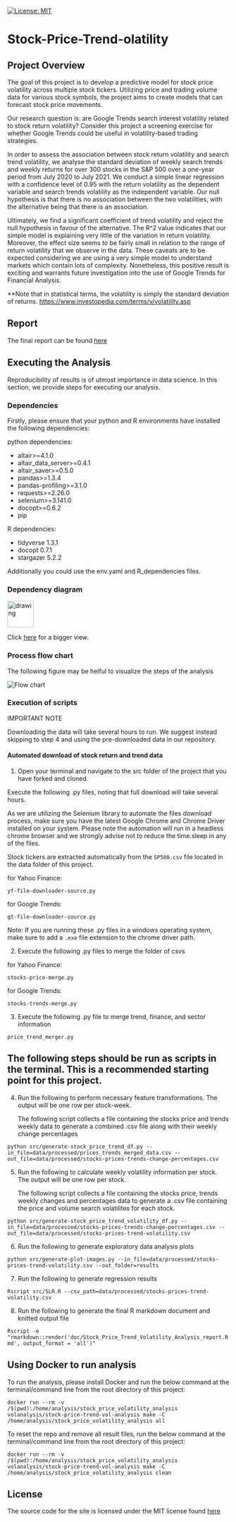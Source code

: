 [![License: MIT](https://img.shields.io/badge/License-MIT-yellow.svg)](https://opensource.org/licenses/MIT)
# Stock-Price-Trend-olatility

## Project Overview

The goal of this project is to develop a predictive model for stock price volatility across multiple stock tickers. Utilizing price and trading volume data for various stock symbols, the project aims to create models that can forecast stock price movements.

Our research question is: are Google Trends search interest volatility related to stock return volatility? Consider this project a screening exercise for whether Google Trends could be useful in volatility-based trading strategies.

In order to assess the association between stock return volatility and search trend volatility, we analyse the standard deviation of weekly search trends and weekly returns for over 300 stocks in the S&P 500 over a one-year period from July 2020 to July 2021. We conduct a simple linear regression with a confidence level of 0.95 with the return volatility as the dependent variable and search trends volatility as the independent variable. Our null hypothesis is that there is no association between the two volatilities, with the alternative being that there is an association.

Ultimately, we find a significant coefficient of trend volatility and reject the null hypothesis in favour of the alternative. The R\^2 value indicates that our simple model is explaining very little of the variation in return volatility. Moreover, the effect size seems to be fairly small in relation to the range of return volatility that we observe in the data. These caveats are to be expected considering we are using a very simple model to understand markets which contain lots of complexity. Nonetheless, this positive result is exciting and warrants future investigation into the use of Google Trends for Financial Analysis.

\*\*Note that in statistical terms, the volatility is simply the standard deviation of returns. <https://www.investopedia.com/terms/v/volatility.asp>

## Report

The final report can be found [here](https://ubc-mds.github.io/Stock-Price-Trend-Volatility-Analysis/doc/Stock_Price_Trend_Volatility_Analysis_report.html)

## Executing the Analysis

Reproducibility of results is of utmost importance in data science. In this section, we provide steps for executing our analysis.

### Dependencies

Firstly, please ensure that your python and R environments have installed the following dependencies:

python dependencies:
  - altair>=4.1.0
  - altair_data_server>=0.4.1
  - altair_saver>=0.5.0
  - pandas>=1.3.4
  - pandas-profiling>=3.1.0
  - requests>=2.26.0
  - selenium>=3.141.0
  - docopt>=0.6.2
  - pip

  R dependencies:
  - tidyverse 1.3.1
  - docopt 0.7.1
  - stargazer 5.2.2

  Additionally you could use the env.yaml and R_dependencies files.
  
### Dependency diagram

<img src="Makefile.png" alt="drawing" style="height:60px;"/>

Click [here](https://ubc-mds.github.io/Stock-Price-Trend-Volatility-Analysis/Makefile.png) for a bigger view.

### Process flow chart

The following figure may be helful to visualize the steps of the analysis

![Flow chart](doc/processing-flowchart.png)

### Execution of scripts

IMPORTANT NOTE

Downloading the data will take several hours to run. We suggest instead skipping to step 4 and using the pre-downloaded data in our repository.

#### Automated download of stock return and trend data

1.  Open your terminal and navigate to the src folder of the project that you have forked and cloned.

Execute the following .py files, noting that full download will take several hours.

As we are utilizing the Selenium library to automate the files download process, make sure you have the latest Google Chrome and Chrome Driver installed on your system. Please note the automation will run in a headless chrome browser and we strongly advise not to reduce the time.sleep in any of the files.

Stock tickers are extracted automatically from the `SP500.csv` file located in the data folder of this project.

for Yahoo Finance:

`yf-file-downloader-source.py`

for Google Trends:

`gt-file-downloader-source.py`

Note: If you are running these .py files in a windows operating system, make sure to add a `.exe` file extension to the chrome driver path.

2.  Execute the following .py files to merge the folder of csvs

for Yahoo Finance:

`stocks-price-merge.py`

for Google Trends:

`stocks-trends-merge.py`

3.  Execute the following .py file to merge trend, finance, and sector information

`price_trend_merger.py`

## The following steps should be run as scripts in the terminal. This is a recommended starting point for this project.

4.  Run the following to perform necessary feature transformations. The output will be one row per stock-week.

    The following script collects a file containing the stocks price and trends weekly data to generate a combined .csv file along with their weekly change percentages

`python src/generate-stock_price_trend_df.py --in_file=data/processed/prices_trends_merged_data.csv --out_file=data/processed/stocks-prices-trends-change-percentages.csv`

5.  Run the following to calculate weekly volatility information per stock. The output will be one row per stock.

    The following script collects a file containing the stocks price, trends weekly changes and percentages data to generate a .csv file containing the price and volume search volatilites for each stock.

`python src/generate-stock_price_trend_volatility_df.py --in_file=data/processed/stocks-prices-trends-change-percentages.csv --out_file=data/processed/stocks-prices-trend-volatility.csv`

6.  Run the following to generate exploratory data analysis plots

`python src/generate-plot-images.py --in_file=data/processed/stocks-prices-trend-volatility.csv --out_folder=results`

7.  Run the following to generate regression results

`Rscript src/SLR.R --csv_path=data/processed/stocks-prices-trend-volatility.csv`

8.  Run the following to generate the final R markdown document and knitted output file

`Rscript -e "rmarkdown::render('doc/Stock_Price_Trend_Volatility_Analysis_report.Rmd', output_format = 'all')"`

## Using Docker to run analysis

To run the analysis, please install Docker and run the below command at the terminal/command line from the root directory of this project:

`docker run --rm -v /$(pwd):/home/analysis/stock_price_volatility_analysis volanalysis/stock-price-trend-vol-analysis make -C /home/analysis/stock_price_volatility_analysis all`

To reset the repo and remove all result files, run the below command at the terminal/command line from the root directory of this project:

`docker run --rm -v /$(pwd):/home/analysis/stock_price_volatility_analysis volanalysis/stock-price-trend-vol-analysis make -C /home/analysis/stock_price_volatility_analysis clean`

## License

The source code for the site is licensed under the MIT license found [here](https://github.com/UBC-MDS/Stock-Price-Trend-Volatility-Analysis/blob/main/LICENSE)
